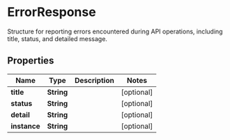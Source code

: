 

# ErrorResponse

Structure for reporting errors encountered during API operations, including title, status, and detailed message.

## Properties

| Name | Type | Description | Notes |
|------------ | ------------- | ------------- | -------------|
|**title** | **String** |  |  [optional] |
|**status** | **String** |  |  [optional] |
|**detail** | **String** |  |  [optional] |
|**instance** | **String** |  |  [optional] |



